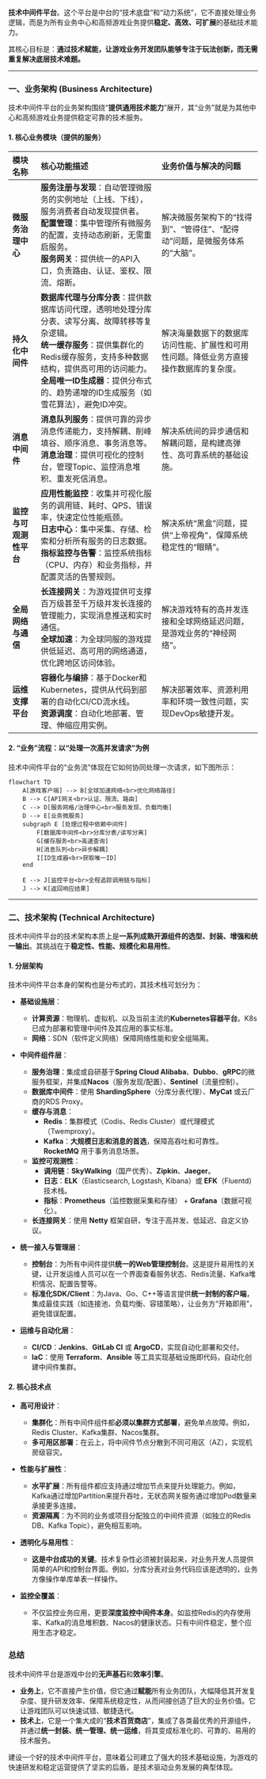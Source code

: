 **技术中间件平台**。这个平台是中台的“技术底盘”和“动力系统”，它不直接处理业务逻辑，而是为所有业务中心和高频游戏业务提供**稳定、高效、可扩展**的基础技术能力。

其核心目标是：**通过技术赋能，让游戏业务开发团队能够专注于玩法创新，而无需重复解决底层技术难题。**

---

### 一、业务架构 (Business Architecture)

技术中间件平台的业务架构围绕“**提供通用技术能力**”展开，其“业务”就是为其他中心和高频游戏业务提供稳定可靠的技术服务。

#### 1. 核心业务模块（提供的服务）

| 模块名称               | 核心功能描述                                                 | 业务价值与解决的问题                                         |
| :--------------------- | :----------------------------------------------------------- | :----------------------------------------------------------- |
| **微服务治理中心**     | **服务注册与发现**：自动管理微服务的实例地址（上线、下线），服务消费者自动发现提供者。<br>**配置管理**：集中管理所有微服务的配置，支持动态刷新，无需重启服务。<br>**服务网关**：提供统一的API入口，负责路由、认证、鉴权、限流、熔断。 | 解决微服务架构下的“找得到”、“管得住”、“配得动”问题，是微服务体系的“大脑”。 |
| **持久化中间件**       | **数据库代理与分库分表**：提供数据库访问代理，透明地处理分库分表、读写分离、故障转移等复杂逻辑。<br>**统一缓存服务**：提供集群化的Redis缓存服务，支持多种数据结构，提供高可用的访问能力。<br>**全局唯一ID生成器**：提供分布式的、趋势递增的ID生成服务（如雪花算法），避免ID冲突。 | 解决海量数据下的数据库访问性能、扩展性和可用性问题。降低业务方直接操作数据库的复杂度。 |
| **消息中间件**         | **消息队列服务**：提供可靠的异步消息传递能力，支持解耦、削峰填谷、顺序消息、事务消息等。<br>**消息治理**：提供可视化的控制台，管理Topic、监控消息堆积、重发死信消息。 | 解决系统间的异步通信和解耦问题，是构建高弹性、高可靠系统的基础设施。 |
| **监控与可观测性平台** | **应用性能监控**：收集并可视化服务的调用链、耗时、QPS、错误率，快速定位性能瓶颈。<br>**日志中心**：集中采集、存储、检索和分析所有服务的日志数据。<br>**指标监控与告警**：监控系统指标（CPU、内存）和业务指标，并配置灵活的告警规则。 | 解决系统“黑盒”问题，提供“上帝视角”，保障系统稳定性的“眼睛”。 |
| **全局网络与通信**     | **长连接网关**：为游戏提供可支撑百万级甚至千万级并发长连接的管理能力，实现消息推送和实时通信。<br>**全球加速**：为全球同服的游戏提供低延迟、高可用的网络通道，优化跨地区访问体验。 | 解决游戏特有的高并发连接和全球网络延迟问题，是游戏业务的“神经网络”。 |
| **运维支撑平台**       | **容器化与编排**：基于Docker和Kubernetes，提供从代码到部署的自动化CI/CD流水线。<br>**资源调度**：自动化地部署、管理、伸缩应用实例。 | 解决部署效率、资源利用率和环境一致性问题，实现DevOps敏捷开发。 |

#### 2. “业务”流程：以“处理一次高并发请求”为例

技术中间件平台的“业务流”体现在它如何协同处理一次请求，如下图所示：

```mermaid
flowchart TD
    A[游戏客户端] --> B[全球加速网络<br>优化网络路径]
    B --> C[API网关<br>认证、限流、路由]
    C --> D[服务网格/治理中心<br>服务发现、负载均衡]
    D --> E[业务微服务]
    subgraph E [处理过程中依赖中间件]
        F[数据库中间件<br>分库分表/读写分离]
        G[缓存服务<br>高速查询]
        H[消息队列<br>异步解耦]
        I[ID生成器<br>获取唯一ID]
    end
    
    E --> J[监控平台<br>全程追踪调用链与指标]
    J --> K[返回响应结果]
```

---

### 二、技术架构 (Technical Architecture)

技术中间件平台的技术架构本质上是**一系列成熟开源组件的选型、封装、增强和统一输出**。其挑战在于**稳定性、性能、规模化和易用性**。

#### 1. 分层架构

技术中间件平台本身的架构也是分布式的，其技术栈可划分为：

*   **基础设施层**：
    *   **计算资源**：物理机、虚拟机、以及当前主流的**Kubernetes容器平台**。K8s已成为部署和管理中间件及其应用的事实标准。
    *   **网络**：SDN（软件定义网络）保障网络性能和安全组隔离。

*   **中间件组件层**：
    *   **服务治理**：集成或自研基于**Spring Cloud Alibaba**、**Dubbo**、**gRPC**的微服务框架，并集成**Nacos**（服务发现/配置）、**Sentinel**（流量控制）。
    *   **数据库中间件**：使用 **ShardingSphere**（分库分表代理）、**MyCat** 或云厂商的RDS Proxy。
    *   **缓存与消息**：
        *   **Redis**：集群模式（Codis、Redis Cluster）或代理模式（Twemproxy）。
        *   **Kafka**：**大规模日志和消息的首选**，保障高吞吐和可靠性。**RocketMQ** 用于事务消息场景。
    *   **监控可观测性**：
        *   **调用链**：**SkyWalking**（国产优秀）、**Zipkin**、**Jaeger**。
        *   **日志**：**ELK**（Elasticsearch, Logstash, Kibana）或 **EFK**（Fluentd）技术栈。
        *   **指标**：**Prometheus**（监控数据采集和存储） + **Grafana**（数据可视化）。
    *   **长连接网关**：使用 **Netty** 框架自研，专注于高并发、低延迟、自定义协议。

*   **统一接入与管理层**：
    *   **控制台**：为所有中间件提供**统一的Web管理控制台**。这是提升易用性的关键，让开发运维人员可以在一个界面查看服务状态、Redis流量、Kafka堆积情况、配置告警等。
    *   **标准化SDK/Client**：为Java、Go、C++等语言提供**统一封制的客户端**，集成最佳实践（如连接池、负载均衡、容错策略），让业务方“开箱即用”，避免错误配置。

*   **运维与自动化层**：
    *   **CI/CD**：**Jenkins**、**GitLab CI** 或 **ArgoCD**，实现自动化部署和交付。
    *   **IaC**：使用 **Terraform**、**Ansible** 等工具实现基础设施即代码，自动化创建中间件集群。

#### 2. 核心技术点

*   **高可用设计**：
    *   **集群化**：所有中间件组件都**必须以集群方式部署**，避免单点故障。例如，Redis Cluster、Kafka集群、Nacos集群。
    *   **多可用区部署**：在云上，将中间件节点分散到不同可用区（AZ），实现机房级容灾。

*   **性能与扩展性**：
    *   **水平扩展**：所有组件都应支持通过增加节点来提升处理能力。例如，Kafka通过增加Partition来提升吞吐，无状态网关服务通过增加Pod数量来承接更多连接。
    *   **资源隔离**：为不同的业务或项目分配独立的中间件资源（如独立的Redis DB、Kafka Topic），避免相互影响。

*   **透明化与易用性**：
    *   **这是中台成功的关键**。技术复杂性必须被封装起来，对业务开发人员提供简单的API和控制台界面。例如，分库分表对业务代码应该是透明的，业务方像操作单库单表一样操作。

*   **监控全覆盖**：
    *   不仅监控业务应用，更要**深度监控中间件本身**。如监控Redis的内存使用率、Kafka的消息堆积数、Nacos的健康状态。只有中间件稳定，整个应用生态才稳定。

### 总结

技术中间件平台是游戏中台的**无声基石**和**效率引擎**。

*   **业务上**，它不直接产生价值，但它通过**赋能**所有业务团队，大幅降低其开发复杂度、提升研发效率、保障系统稳定性，从而间接创造了巨大的业务价值。它让游戏团队可以快速试错、敏捷迭代。
*   **技术上**，它是一个集大成的“**技术百货商店**”，集成了各类最优秀的开源组件，并通过**统一封装、统一管理、统一运维**，将其变成标准化的、可靠的、易用的技术服务。

建设一个好的技术中间件平台，意味着公司建立了强大的技术基础设施，为游戏的快速研发和稳定运营提供了坚实的后盾，是技术驱动业务发展的典型体现。